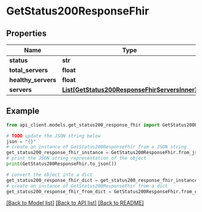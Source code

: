 # GetStatus200ResponseFhir


## Properties

Name | Type | Description | Notes
------------ | ------------- | ------------- | -------------
**status** | **str** |  | 
**total_servers** | **float** |  | 
**healthy_servers** | **float** |  | 
**servers** | [**List[GetStatus200ResponseFhirServersInner]**](GetStatus200ResponseFhirServersInner.md) |  | 

## Example

```python
from api_client.models.get_status200_response_fhir import GetStatus200ResponseFhir

# TODO update the JSON string below
json = "{}"
# create an instance of GetStatus200ResponseFhir from a JSON string
get_status200_response_fhir_instance = GetStatus200ResponseFhir.from_json(json)
# print the JSON string representation of the object
print(GetStatus200ResponseFhir.to_json())

# convert the object into a dict
get_status200_response_fhir_dict = get_status200_response_fhir_instance.to_dict()
# create an instance of GetStatus200ResponseFhir from a dict
get_status200_response_fhir_from_dict = GetStatus200ResponseFhir.from_dict(get_status200_response_fhir_dict)
```
[[Back to Model list]](../README.md#documentation-for-models) [[Back to API list]](../README.md#documentation-for-api-endpoints) [[Back to README]](../README.md)


